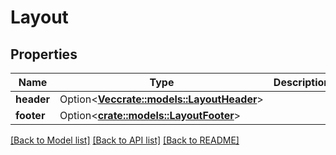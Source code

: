 # Layout

## Properties

Name | Type | Description | Notes
------------ | ------------- | ------------- | -------------
**header** | Option<[**Vec<crate::models::LayoutHeader>**](Layout_header.md)> |  | [optional]
**footer** | Option<[**crate::models::LayoutFooter**](Layout_footer.md)> |  | [optional]

[[Back to Model list]](../README.md#documentation-for-models) [[Back to API list]](../README.md#documentation-for-api-endpoints) [[Back to README]](../README.md)


